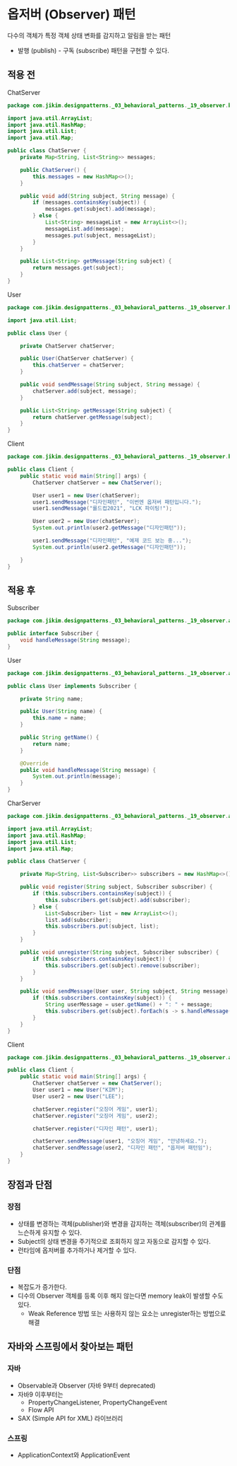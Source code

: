 # 옵저버 (Observer) 패턴
다수의 객체가 특정 객체 상태 변화를 감지하고 알림을 받는 패턴
- 발행 (publish) - 구독 (subscribe) 패턴을 구현할 수 있다.

## 적용 전
ChatServer
```java
package com.jikim.designpatterns._03_behavioral_patterns._19_observer.before;

import java.util.ArrayList;
import java.util.HashMap;
import java.util.List;
import java.util.Map;

public class ChatServer {
	private Map<String, List<String>> messages;

	public ChatServer() {
		this.messages = new HashMap<>();
	}

	public void add(String subject, String message) {
		if (messages.containsKey(subject)) {
			messages.get(subject).add(message);
		} else {
			List<String> messageList = new ArrayList<>();
			messageList.add(message);
			messages.put(subject, messageList);
		}
	}

	public List<String> getMessage(String subject) {
		return messages.get(subject);
	}
}
```
User
```java
package com.jikim.designpatterns._03_behavioral_patterns._19_observer.before;

import java.util.List;

public class User {

	private ChatServer chatServer;

	public User(ChatServer chatServer) {
		this.chatServer = chatServer;
	}

	public void sendMessage(String subject, String message) {
		chatServer.add(subject, message);
	}

	public List<String> getMessage(String subject) {
		return chatServer.getMessage(subject);
	}
}
```
Client
```java
package com.jikim.designpatterns._03_behavioral_patterns._19_observer.before;

public class Client {
	public static void main(String[] args) {
		ChatServer chatServer = new ChatServer();

		User user1 = new User(chatServer);
		user1.sendMessage("디자인패턴", "이번엔 옵저버 패턴입니다.");
		user1.sendMessage("롤드컵2021", "LCK 파이팅!");

		User user2 = new User(chatServer);
		System.out.println(user2.getMessage("디자인패턴"));

		user1.sendMessage("디자인패턴", "예제 코드 보는 중...");
		System.out.println(user2.getMessage("디자인패턴"));

	}
}
```

## 적용 후
Subscriber
```java
package com.jikim.designpatterns._03_behavioral_patterns._19_observer.after;

public interface Subscriber {
	void handleMessage(String message);
}
```
User
```java
package com.jikim.designpatterns._03_behavioral_patterns._19_observer.after;

public class User implements Subscriber {

	private String name;

	public User(String name) {
		this.name = name;
	}

	public String getName() {
		return name;
	}

	@Override
	public void handleMessage(String message) {
		System.out.println(message);
	}
}
```
CharServer
```java
package com.jikim.designpatterns._03_behavioral_patterns._19_observer.after;

import java.util.ArrayList;
import java.util.HashMap;
import java.util.List;
import java.util.Map;

public class ChatServer {

	private Map<String, List<Subscriber>> subscribers = new HashMap<>();

	public void register(String subject, Subscriber subscriber) {
		if (this.subscribers.containsKey(subject)) {
			this.subscribers.get(subject).add(subscriber);
		} else {
			List<Subscriber> list = new ArrayList<>();
			list.add(subscriber);
			this.subscribers.put(subject, list);
		}
	}

	public void unregister(String subject, Subscriber subscriber) {
		if (this.subscribers.containsKey(subject)) {
			this.subscribers.get(subject).remove(subscriber);
		}
	}

	public void sendMessage(User user, String subject, String message) {
		if (this.subscribers.containsKey(subject)) {
			String userMessage = user.getName() + ": " + message;
			this.subscribers.get(subject).forEach(s -> s.handleMessage(userMessage));
		}
	}
}
```
Client
```java
package com.jikim.designpatterns._03_behavioral_patterns._19_observer.after;

public class Client {
	public static void main(String[] args) {
		ChatServer chatServer = new ChatServer();
		User user1 = new User("KIM");
		User user2 = new User("LEE");

		chatServer.register("오징어 게임", user1);
		chatServer.register("오징어 게임", user2);

		chatServer.register("디자인 패턴", user1);

		chatServer.sendMessage(user1, "오징어 게임", "안녕하세요.");
		chatServer.sendMessage(user2, "디자인 패턴", "옵저버 패턴임");
	}
}
```

## 장점과 단점
### 장점
- 상태를 변경하는 객체(publisher)와 변경을 감지하는 객체(subscriber)의 관계를 느슨하게 유지할 수 있다.
- Subject의 상태 변경을 주기적으로 조회하지 않고 자동으로 감지할 수 있다.
- 런타임에 옵저버를 추가하거나 제거할 수 있다.

### 단점
- 복잡도가 증가한다.
- 디수의 Observer 객체를 등록 이후 해지 않는다면 memory leak이 발생할 수도 있다.
    - Weak Reference 방법 또는 사용하지 않는 요소는 unregister하는 방법으로 해결

## 자바와 스프링에서 찾아보는 패턴
### 자바
- Observable과 Observer (자바 9부터 deprecated)
- 자바9 이후부터는
  - PropertyChangeListener, PropertyChangeEvent
  - Flow API
- SAX (Simple API for XML) 라이브러리

### 스프링
- ApplicationContext와 ApplicationEvent
